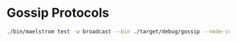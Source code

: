 # Gossip Protocols

```sh
./bin/maelstrom test -w broadcast --bin ./target/debug/gossip --node-count 2 --time-limit 20 --rate 10 --log-stderr
```
